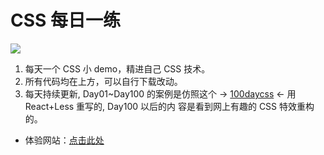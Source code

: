 # CSS 每日一练

![](https://img-blog.csdnimg.cn/ab767d439b854536b296dab9e66b0591.gif)

1. 每天一个 CSS 小 demo，精进自己 CSS 技术。
2. 所有代码均在上方，可以自行下载改动。
3. 每天持续更新, Day01~Day100 的案例是仿照这个 ->
   [100daycss](https://100dayscss.com/) <- 用 React+Less 重写的, Day100 以后的内
   容是看到网上有趣的 CSS 特效重构的。

- 体验网站：[点击此处](http://100daycss.xyb.cool)
